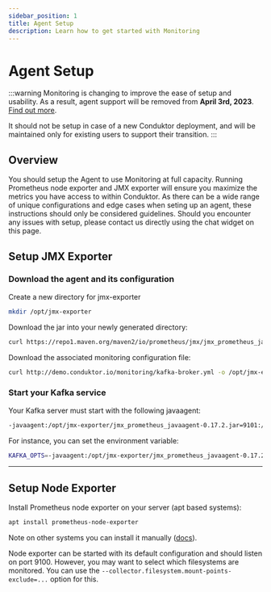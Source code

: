 ```yaml
---
sidebar_position: 1
title: Agent Setup
description: Learn how to get started with Monitoring
---
```


# Agent Setup

:::warning
Monitoring is changing to improve the ease of setup and usability. As a result, agent support will be removed from **April 3rd, 2023**. [Find out more](../../support/important-notices#monitoring-is-changing-january-27-2023). 

It should not be setup in case of a new Conduktor deployment, and will be maintained only for existing users to support their transition.
:::

## Overview

You should setup the Agent to use Monitoring at full capacity. Running Prometheus node exporter and JMX exporter will ensure you maximize the metrics you have access to within Conduktor. As there can be a wide range of unique configurations and edge cases when seting up an agent, these instructions should only be considered guidelines. Should you encounter any issues with setup, please contact us directly using the chat widget on this page.

## Setup JMX Exporter

### Download the agent and its configuration

Create a new directory for jmx-exporter

```bash
mkdir /opt/jmx-exporter
```

Download the jar into your newly generated directory:

```bash
curl https://repo1.maven.org/maven2/io/prometheus/jmx/jmx_prometheus_javaagent/0.17.2/jmx_prometheus_javaagent-0.17.2.jar -o/opt/jmx-exporter/jmx_prometheus_javaagent-0.17.2.jar
```

Download the associated monitoring configuration file:

```bash
curl http://demo.conduktor.io/monitoring/kafka-broker.yml -o /opt/jmx-exporter/kafka-broker.yml
```

### Start your Kafka service

Your Kafka server must start with the following javaagent:

```bash
-javaagent:/opt/jmx-exporter/jmx_prometheus_javaagent-0.17.2.jar=9101:/opt/jmx-exporter/kafka-broker.yml
```

For instance, you can set the environment variable:

```bash
KAFKA_OPTS=-javaagent:/opt/jmx-exporter/jmx_prometheus_javaagent-0.17.2.jar=9101:/opt/jmx-exporter/kafka-broker.yml
```

***

## Setup Node Exporter

Install Prometheus node exporter on your server (apt based systems):

```bash
apt install prometheus-node-exporter
```

Note on other systems you can install it manually (<a href="https://prometheus.io/docs/guides/node-exporter/#installing-and-running-the-node-exporter">docs</a>).

Node exporter can be started with its default configuration and should listen on port 9100. However, you may want to select which filesystems are monitored. You can use the `--collector.filesystem.mount-points-exclude=...` option for this.

